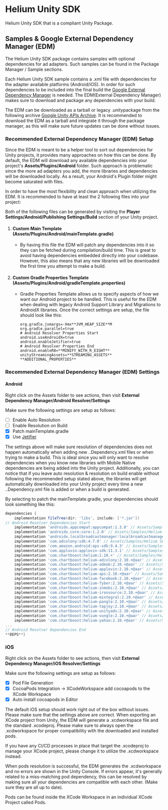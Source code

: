 # Helium Unity SDK

Helium Unity SDK that is a compliant Unity Package.

## Samples & Google External Dependency Manager (EDM)

The Helium Unity SDK package contains samples with optional dependencies for ad adapters. Such samples can be found in the Package Manager / Sample sections.

Each Helium Unity SDK sample contains a .xml file with dependencies for the adapter available platforms (Android/iOS). In order for such dependencies to be included into the final build the [Google External Dependency Manager](https://github.com/googlesamples/unity-jar-resolver) is needed.
The EDM(External Dependency Manager) makes sure to download and package any dependencies with your build.

The EDM can be downloaded as a tarball or legacy .unitypackage from the following archive [Google Unity APIs Archive](https://developers.google.com/unity/archive#external_dependency_manager_for_unity). It is recommended to download the EDM as a tarball and integrate it through the package manager, as this will make sure future updates can be done without issues.

### Recommended External Dependency Manager (EDM) Setup

Since the EDM is meant to be a helper tool to sort out dependencies for Unity projects, it provides many approaches on how this can be done.
By default, the EDM will download any available dependencies into your project's **Assets/Plugins/Android** folder. Such approach is problematic since the more ad adapters you add, the more libraries and dependencies will be downloaded locally. As a result, your Android's Plugin folder might become saturated with files. 

In order to have the most flexibility and clean approach when utilizing the EDM. It is recommended to have at least the 2 following files into your project:

Both of the following files can be generated by visiting the **Player Settings/Android/Publishing Settings/Build** section of your Unity project.

1. #### Custom Main Template (**Assets/Plugins/Android/mainTemplate.gradle**)
   * By having this file the EDM will patch any dependencies into it so they can be fetched during compilation/build time. This is great to avoid having dependencies embedded directly into your codebase. However, this also means that any new libraries will be downloaded the first time you attempt to make a build.
2. #### Custom Gradle Properties Template (**Assets/Plugins/Android/gradleTemplate.properties**)
   * Gradle Properties Template allows us to specify aspects of how we want our Android project to be handled. This is useful for the EDM when dealing with legacy Android Support Library and Migrations to AndroidX libraries. Once the correct settings are setup, the file should look like this: 
   
     ```properties
     org.gradle.jvmargs=-Xmx**JVM_HEAP_SIZE**M
     org.gradle.parallel=true
     # Android Resolver Properties Start
     android.useAndroidX=true 
     android.enableJetifier=true
     # Android Resolver Properties End
     android.enableR8=**MINIFY_WITH_R_EIGHT**
     unityStreamingAssets=**STREAMING_ASSETS**
     **ADDITIONAL_PROPERTIES**
     ```

### Recommended External Dependency Manager (EDM) Settings

#### Android

Right click on the Assets folder to see actions, then visit **External Dependency Manager/Android Resolver/Settings**

Make sure the following settings are setup as follows: 

- [ ] Enable Auto Resolution
- [ ] Enable Resolution on Build
- [x] Patch mainTemplate.gradle
- [x] Use [Jetifier](https://developer.android.com/studio/command-line/jetifier)

The settings above will make sure resolution of dependencies does not happen automatically when adding new ..Dependency.xml files or when trying to make a build. This is ideal since you will only want to resolve dependencies when you know new libraries with Mobile Native dependencies are being added into the Unity project.
Additionally, you can notice that if you leave auto resolution & resolution on build enable without following the recommended setup stated above, the libraries will get automatically downloaded into your Unity project every time a new ..Dependency.xml file is added or when a build is generated.

By selecting to patch the mainTemplate.gradle, your dependencies should look something like this:

```gradle
dependencies {
    implementation fileTree(dir: 'libs', include: ['*.jar'])
// Android Resolver Dependencies Start
    implementation 'androidx.appcompat:appcompat:1.3.0' // Assets/Samples/Helium SDK/3.0.0/Helium/Editor/HeliumDependencies.xml:29
    implementation 'androidx.core:core:1.2.0' // Assets/Samples/Helium SDK/3.0.0/Vungle/Editor/Optional-HeliumVungleDependencies.xml:10
    implementation 'androidx.localbroadcastmanager:localbroadcastmanager:1.0.0' // Assets/Samples/Helium SDK/3.0.0/Vungle/Editor/Optional-HeliumVungleDependencies.xml:9
    implementation 'com.adcolony:sdk:4.7.0' // Assets/Samples/Helium SDK/3.0.0/AdColony/Editor/Optional-HeliumAdColonyDependencies.xml:8
    implementation 'com.amazon.android:aps-sdk:9.4.3' // Assets/Samples/Helium SDK/3.0.0/Amazon/Editor/Optional-HeliumApsDependencies.xml:8
    implementation 'com.applovin:applovin-sdk:11.3.1' // Assets/Samples/Helium SDK/3.0.0/AppLovin/Editor/Optional-HeliumAppLovinDependencies.xml:8
    implementation 'com.chartboost:helium:2.10.+' // Assets/Samples/Helium SDK/3.0.0/Helium/Editor/HeliumDependencies.xml:10
    implementation 'com.chartboost:helium-adcolony:2.10.+@aar' // Assets/Samples/Helium SDK/3.0.0/AdColony/Editor/Optional-HeliumAdColonyDependencies.xml:5
    implementation 'com.chartboost:helium-admob:2.10.+@aar' // Assets/Samples/Helium SDK/3.0.0/AdMob/Editor/Optional-HeliumAdMobDependencies.xml:5
    implementation 'com.chartboost:helium-applovin:2.10.+@aar' // Assets/Samples/Helium SDK/3.0.0/AppLovin/Editor/Optional-HeliumAppLovinDependencies.xml:5
    implementation 'com.chartboost:helium-aps:2.10.+@aar' // Assets/Samples/Helium SDK/3.0.0/Amazon/Editor/Optional-HeliumApsDependencies.xml:5
    implementation 'com.chartboost:helium-facebook:2.10.+@aar' // Assets/Samples/Helium SDK/3.0.0/Facebook/Editor/Optional-HeliumFacebookDependencies.xml:5
    implementation 'com.chartboost:helium-fyber:2.10.+@aar' // Assets/Samples/Helium SDK/3.0.0/Fyber/Editor/Optional-HeliumFyberDependencies.xml:5
    implementation 'com.chartboost:helium-inmobi:2.10.+@aar' // Assets/Samples/Helium SDK/3.0.0/InMobi/Editor/Optional-HeliumInMobiDependencies.xml:5
    implementation 'com.chartboost:helium-ironsource:2.10.+@aar' // Assets/Samples/Helium SDK/3.0.0/IronSource/Editor/Optional-HeliumIronSourceDependencies.xml:5
    implementation 'com.chartboost:helium-mintegral:2.10.+@aar' // Assets/Samples/Helium SDK/3.0.0/Mintegral/Editor/Optional-HeliumMintegralDependencies.xml:5
    implementation 'com.chartboost:helium-pangle:2.10.+@aar' // Assets/Samples/Helium SDK/3.0.0/Pangle/Editor/Optional-HeliumPangleDependencies.xml:5
    implementation 'com.chartboost:helium-tapjoy:2.10.+@aar' // Assets/Samples/Helium SDK/3.0.0/TapJoy/Editor/Optional-HeliumTapJoyDependencies.xml:5
    implementation 'com.chartboost:helium-unityads:2.10.+@aar' // Assets/Samples/Helium SDK/3.0.0/UnityAds/Editor/Optional-HeliumUnityAdsDependencies.xml:5
    implementation 'com.chartboost:helium-vungle:2.10.+@aar' // Assets/Samples/Helium SDK/3.0.0/Vungle/Editor/Optional-HeliumVungleDependencies.xml:5
    implementation 'com.chartboost:helium-yahoo:2.10.+@aar' // Assets/Samples/Helium SDK/3.0.0/Yahoo/Editor/Optional-HeliumYahooDependencies.xml:5
...
// Android Resolver Dependencies End
**DEPS**}
```

### iOS 
Right click on the Assets folder to see actions, then visit **External Dependency Manager/iOS Resolver/Settings**

Make sure the following settings are setup as follows: 

- [x] Pod File Generation
- [X] CocoaPods Integration -> XCodeWorkspace add cocoapods to the XCode Workspace
- [x] Auto install cocoapods in Editor

The default iOS setup should work right out of the box without issues. Please make sure that the settings above are correct.
When exporting an XCode project from Unity, the EDM will generate a .xcdworkspace file and the standard .xcodeproj. Please make sure to always open the .xcdworkspace for proper compatibility with the downloaded and installed pods. 

If you have any CI/CD processes in place that target the .xcodeproj to manage your XCode project, please change it to utilize the .xcdworkspace instead.

When pods resolution is successful, the EDM generates the .xcdworkspace and no errors are shown in the Unity Console. If errors appear, it's generally related to a miss-matching pod dependency, this can be resolved by making sure all your dependencies are compatible with each other. (Make sure they are all up to date).

Pods can be found inside the XCode Workspace in an individual XCode Project called Pods. 